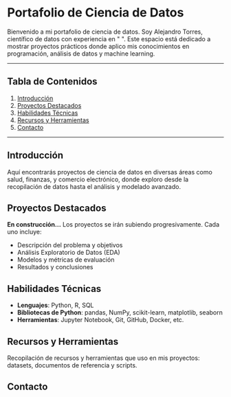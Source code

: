 # Portafolio de Ciencia de Datos

Bienvenido a mi portafolio de ciencia de datos. Soy Alejandro Torres, científico de datos con experiencia en " ". Este espacio está dedicado a mostrar proyectos prácticos donde aplico mis conocimientos en programación, análisis de datos y machine learning.

---

## Tabla de Contenidos
1. [Introducción](#introducción)
2. [Proyectos Destacados](#proyectos-destacados)
3. [Habilidades Técnicas](#habilidades-técnicas)
4. [Recursos y Herramientas](#recursos-y-herramientas)
5. [Contacto](#contacto)

---

## Introducción

Aquí encontrarás proyectos de ciencia de datos en diversas áreas como salud, finanzas, y comercio electrónico, donde exploro desde la recopilación de datos hasta el análisis y modelado avanzado.

## Proyectos Destacados

**En construcción...** Los proyectos se irán subiendo progresivamente. Cada uno incluye:
- Descripción del problema y objetivos
- Análisis Exploratorio de Datos (EDA)
- Modelos y métricas de evaluación
- Resultados y conclusiones

## Habilidades Técnicas

- **Lenguajes**: Python, R, SQL
- **Bibliotecas de Python**: pandas, NumPy, scikit-learn, matplotlib, seaborn
- **Herramientas**: Jupyter Notebook, Git, GitHub, Docker, etc.

## Recursos y Herramientas

Recopilación de recursos y herramientas que uso en mis proyectos: datasets, documentos de referencia y scripts.

## Contacto

